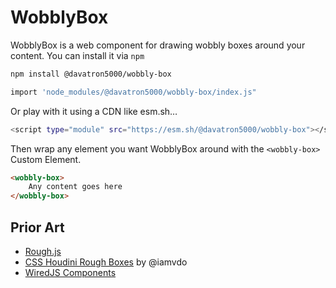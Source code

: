 # WobblyBox

WobblyBox is a web component for drawing wobbly boxes around your content. You can install it via `npm` 

```bash
npm install @davatron5000/wobbly-box
```

```bash
import 'node_modules/@davatron5000/wobbly-box/index.js"
```

Or play with it using a CDN like esm.sh…

```bash
<script type="module" src="https://esm.sh/@davatron5000/wobbly-box"></script>
```

Then wrap any element you want WobblyBox around with the `<wobbly-box>` Custom Element.

```html
<wobbly-box>
	Any content goes here
</wobbly-box>
```

## Prior Art

- [Rough.js](https://roughjs.com/)
- [CSS Houdini Rough Boxes](https://css-houdini.rocks/rough-boxes/) by @iamvdo
- [WiredJS Components](https://wiredjs.com/)
